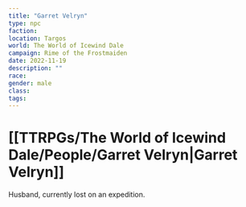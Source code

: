 ```yaml
---
title: "Garret Velryn"
type: npc
faction: 
location: Targos
world: The World of Icewind Dale
campaign: Rime of the Frostmaiden
date: 2022-11-19
description: ""
race: 
gender: male
class: 
tags: 
---
```

# [[TTRPGs/The World of Icewind Dale/People/Garret Velryn|Garret Velryn]]

Husband, currently lost on an expedition.